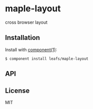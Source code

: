
# maple-layout

  cross browser layout

## Installation

  Install with [component(1)](http://component.io):

    $ component install leafs/maple-layout

## API



## License

  MIT
